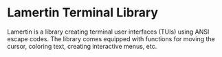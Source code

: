 # Lamertin Terminal Library

Lamertin is a library creating terminal user interfaces (TUIs) using ANSI escape
codes. The library comes equipped with functions for moving the cursor, coloring
text, creating interactive menus, etc.
